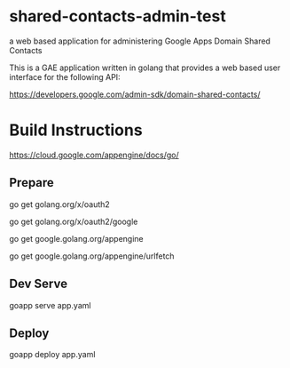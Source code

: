 # shared-contacts-admin-test
a web based application for administering Google Apps Domain Shared Contacts

This is a GAE application written in golang that provides a web based user interface for the following API:

https://developers.google.com/admin-sdk/domain-shared-contacts/

Build Instructions
===========

https://cloud.google.com/appengine/docs/go/

Prepare
-------
  
  go get golang.org/x/oauth2
  
  go get golang.org/x/oauth2/google
  
  go get google.golang.org/appengine
  
  go get google.golang.org/appengine/urlfetch

Dev Serve
---------

  goapp serve app.yaml

Deploy
------

  goapp deploy app.yaml


